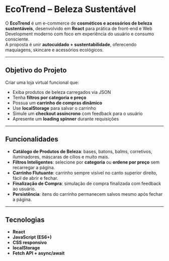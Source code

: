 # EcoTrend – Beleza Sustentável  

O **EcoTrend** é um e-commerce de **cosméticos e acessórios de beleza sustentáveis**, desenvolvido em **React** para prática de front-end e Web Development moderno com foco em experiência do usuário e consumo consciente.  
A proposta é unir **autocuidado + sustentabilidade**, oferecendo maquiagens, skincare e acessórios ecológicos.  

---

## Objetivo do Projeto  

Criar uma loja virtual funcional que:  
- Exiba produtos de beleza carregados via JSON  
- Tenha **filtros por categoria e preço**  
- Possua um **carrinho de compras dinâmico**  
- Use **localStorage** para salvar o carrinho  
- Simule um **checkout assíncrono** com feedback para o usuário  
- Apresente um **loading spinner** durante requisições  

---

## Funcionalidades  

-  **Catálogo de Produtos de Beleza**: bases, batons, balms, corretivos, iluminadores, máscaras de cílios e muito mais.  
-  **Filtros Inteligentes**: selecione por **categoria** ou **ordene por preço** sem recarregar a página.  
-  **Carrinho Flutuante**: carrinho sempre visível no canto superior direito, fácil de abrir e fechar.  
-  **Finalização de Compra**: simulação de compra finalizada com feedback ao usuário.  
-  **Persistência**: itens do carrinho permanecem salvos mesmo após fechar a página.  

---

##  Tecnologias  

- **React**  
- **JavaScript (ES6+)**  
- **CSS responsivo**  
- **localStorage**  
- **Fetch API + async/await**  
